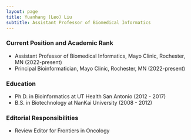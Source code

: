 ```yaml
---
layout: page
title: Yuanhang (Leo) Liu
subtitle: Assistant Professor of Biomedical Informatics
---
```


### Current Position and Academic Rank

- Assistant Professor of Biomedical Informatics, Mayo Clinic, Rochester, MN (2022-present)
- Principal Bioinformatician, Mayo Clinic, Rochester, MN (2022-present)

### Education

- Ph.D. in Bioinformatics at UT Health San Antonio (2012 - 2017)
- B.S. in Biotechnology at NanKai University (2008 - 2012)

### Editorial Responsibilities

- Review Editor for Frontiers in Oncology